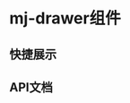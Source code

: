 <script setup>
import quickShow from './components/quickShow.vue'
import propsBody from './data/propsBody'
</script>

# mj-drawer组件

## 快捷展示
<quickShow />

## API文档
<props-table descriptType="Props" :propsBody="propsBody" />
